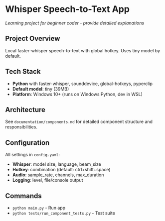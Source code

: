 # Whisper Speech-to-Text App
*Learning project for beginner coder - provide detailed explanations*

## Project Overview
Local faster-whisper speech-to-text with global hotkey. Uses tiny model by default.

## Tech Stack
- **Python** with faster-whisper, sounddevice, global-hotkeys, pyperclip
- **Default model**: tiny (39MB)
- **Platform**: Windows 10+ (runs on Windows Python, dev in WSL)

## Architecture
See `documentation/components.md` for detailed component structure and responsibilities.

## Configuration
All settings in `config.yaml`:
- **Whisper**: model size, language, beam_size
- **Hotkey**: combination (default: ctrl+shift+space) 
- **Audio**: sample_rate, channels, max_duration
- **Logging**: level, file/console output

## Commands
- `python main.py` - Run app
- `python tests/run_component_tests.py` - Test suite